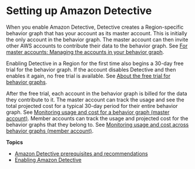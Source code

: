 # Setting up Amazon Detective<a name="detective-setup"></a>

When you enable Amazon Detective, Detective creates a Region\-specific behavior graph that has your account as its master account\. This is initially the only account in the behavior graph\. The master account can then invite other AWS accounts to contribute their data to the behavior graph\. See [For master accounts: Managing the accounts in your behavior graph](master-account-graph-management.md)\.

Enabling Detective in a Region for the first time also begins a 30\-day free trial for the behavior graph\. If the account disables Detective and then enables it again, no free trial is available\. See [About the free trial for behavior graphs](free-trial-overview.md)\.

After the free trial, each account in the behavior graph is billed for the data they contribute to it\. The master account can track the usage and see the total projected cost for a typical 30\-day period for their entire behavior graph\. See [Monitoring usage and cost for a behavior graph \(master account\)](usage-tracking-master.md)\. Member accounts can track the usage and projected cost for the behavior graphs that they belong to\. See [Monitoring usage and cost across behavior graphs \(member account\)](member-usage-tracking.md)\.

**Topics**
+ [Amazon Detective prerequisites and recommendations](detective-prerequisites.md)
+ [Enabling Amazon Detective](detective-enabling.md)